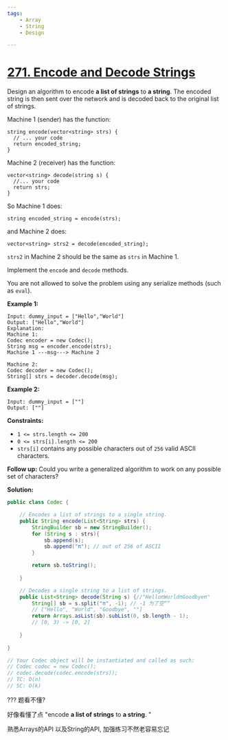```yaml
---
tags:
    - Array
    - String
    - Design

---
```


# [271. Encode and Decode Strings](https://leetcode.com/problems/encode-and-decode-strings/)

Design an algorithm to encode **a list of strings** to **a string**. The encoded string is then sent over the network and is decoded back to the original list of strings.

Machine 1 (sender) has the function:

```
string encode(vector<string> strs) {
  // ... your code
  return encoded_string;
}
```

Machine 2 (receiver) has the function:

```
vector<string> decode(string s) {
  //... your code
  return strs;
}
```

So Machine 1 does:

```
string encoded_string = encode(strs);
```

and Machine 2 does:

```
vector<string> strs2 = decode(encoded_string);
```

`strs2` in Machine 2 should be the same as `strs` in Machine 1.

Implement the `encode` and `decode` methods.

You are not allowed to solve the problem using any serialize methods (such as `eval`).

 

**Example 1:**

```
Input: dummy_input = ["Hello","World"]
Output: ["Hello","World"]
Explanation:
Machine 1:
Codec encoder = new Codec();
String msg = encoder.encode(strs);
Machine 1 ---msg---> Machine 2

Machine 2:
Codec decoder = new Codec();
String[] strs = decoder.decode(msg);
```

**Example 2:**

```
Input: dummy_input = [""]
Output: [""]
```

 **Constraints:**

- `1 <= strs.length <= 200`
- `0 <= strs[i].length <= 200`
- `strs[i]` contains any possible characters out of `256` valid ASCII characters.

 

**Follow up:** Could you write a generalized algorithm to work on any possible set of characters?



**Solution:**

```java
public class Codec {

    // Encodes a list of strings to a single string.
    public String encode(List<String> strs) {
        StringBuilder sb = new StringBuilder();
        for (String s : strs){
            sb.append(s);
            sb.append("π"); // out of 256 of ASCII
        }

        return sb.toString();
        
    }

    // Decodes a single string to a list of strings.
    public List<String> decode(String s) {//"HelloπWorldπGoodbyeπ"
        String[] sb = s.split("π", -1); // -1 为了空“” 
        // ["Hello", "World", "Goodbye", ""]
        return Arrays.asList(sb).subList(0, sb.length - 1);
        // [0, 3) -> [0, 2]
        
    }
   
}

// Your Codec object will be instantiated and called as such:
// Codec codec = new Codec();
// codec.decode(codec.encode(strs)); 
// TC: O(n)
// SC: O(k)
```

??? 题看不懂? 

好像看懂了点 "encode **a list of strings** to **a string**. "



熟悉Arrays的API 以及String的API, 加强练习不然老容易忘记
